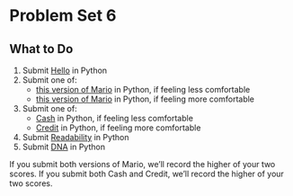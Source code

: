 # Problem Set 6

## What to Do

1. Submit [Hello](https://cs50.harvard.edu/x/2020/psets/6/hello/) in Python
2. Submit one of:
   - [this version of Mario](https://cs50.harvard.edu/x/2020/psets/6/mario/less/) in Python, if feeling less comfortable
   - [this version of Mario](https://cs50.harvard.edu/x/2020/psets/6/mario/more/) in Python, if feeling more comfortable
3. Submit one of:
   - [Cash](https://cs50.harvard.edu/x/2020/psets/6/cash/) in Python, if feeling less comfortable
   - [Credit](https://cs50.harvard.edu/x/2020/psets/6/credit/) in Python, if feeling more comfortable
4. Submit [Readability](https://cs50.harvard.edu/x/2020/psets/6/readability/) in Python
5. Submit [DNA](https://cs50.harvard.edu/x/2020/psets/6/dna/) in Python

If you submit both versions of Mario, we’ll record the higher of your two scores. If you submit both Cash and Credit, we’ll record the higher of your two scores.
